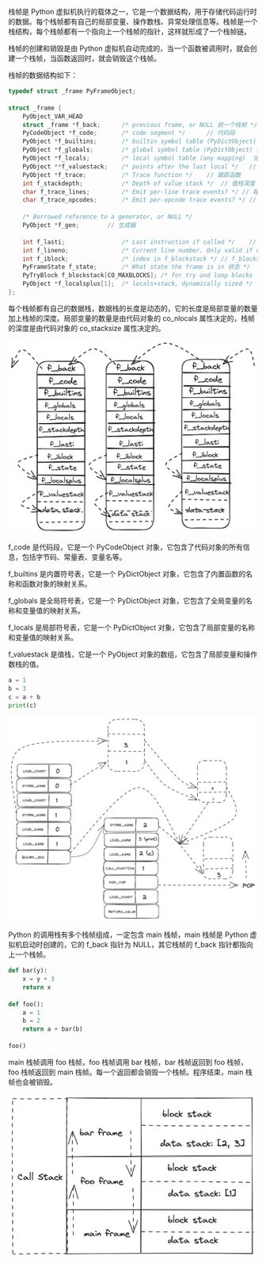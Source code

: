 
栈帧是 Python 虚拟机执行的载体之一，它是一个数据结构，用于存储代码运行时的数据。每个栈帧都有自己的局部变量、操作数栈、异常处理信息等。栈帧是一个栈结构，每个栈帧都有一个指向上一个栈帧的指针，这样就形成了一个栈帧链。

栈帧的创建和销毁是由 Python 虚拟机自动完成的，当一个函数被调用时，就会创建一个栈帧，当函数返回时，就会销毁这个栈帧。

栈帧的数据结构如下：

```c
typedef struct _frame PyFrameObject;

struct _frame {
    PyObject_VAR_HEAD
    struct _frame *f_back;      /* previous frame, or NULL 前一个栈帧 */
    PyCodeObject *f_code;       /* code segment */      // 代码段
    PyObject *f_builtins;       /* builtin symbol table (PyDictObject) 内置符号表，字典 */
    PyObject *f_globals;        /* global symbol table (PyDictObject) 全局符号表 字典 */
    PyObject *f_locals;         /* local symbol table (any mapping)  当前作用域 映射 */
    PyObject **f_valuestack;    /* points after the last local */   // 指向最后一个局部变量的后面
    PyObject *f_trace;          /* Trace function */    // 跟踪函数
    int f_stackdepth;           /* Depth of value stack */  // 值栈深度
    char f_trace_lines;         /* Emit per-line trace events? */ // 每行跟踪事件
    char f_trace_opcodes;       /* Emit per-opcode trace events? */ // 每个操作码跟踪事件

    /* Borrowed reference to a generator, or NULL */
    PyObject *f_gen;        // 生成器

    int f_lasti;                /* Last instruction if called */    // 最后一条指令
    int f_lineno;               /* Current line number. Only valid if non-zero */   // 当前行号
    int f_iblock;               /* index in f_blockstack */ // f_blockstack 的索引
    PyFrameState f_state;       /* What state the frame is in 状态 */   // 栈帧的状态
    PyTryBlock f_blockstack[CO_MAXBLOCKS]; /* for try and loop blocks  */   // try 和 loop 块，长度为 CO_MAXBLOCKS=20
    PyObject *f_localsplus[1];  /* locals+stack, dynamically sized */   // 局部变量和栈，动态地长度
};
```

每个栈帧都有自己的数据栈，数据栈的长度是动态的，它的长度是局部变量的数量加上栈帧的深度。局部变量的数量是由代码对象的 co_nlocals 属性决定的，栈帧的深度是由代码对象的 co_stacksize 属性决定的。

![栈帧数据结构](../../../../../assets/frame-object.png)

f_code 是代码段，它是一个 PyCodeObject 对象，它包含了代码对象的所有信息，包括字节码、常量表、变量名等。

f_builtins 是内置符号表，它是一个 PyDictObject 对象，它包含了内置函数的名称和函数对象的映射关系。

f_globals 是全局符号表，它是一个 PyDictObject 对象，它包含了全局变量的名称和变量值的映射关系。

f_locals 是局部符号表，它是一个 PyDictObject 对象，它包含了局部变量的名称和变量值的映射关系。

f_valuestack 是值栈，它是一个 PyObject 对象的数组，它包含了局部变量和操作数栈的值。

```python
a = 1
b = 3
c = a + b
print(c)
```

![操作码调用](../../../../../assets/opcode.png)

Python 的调用栈有多个栈帧组成，一定包含 main 栈帧，main 栈帧是 Python 虚拟机启动时创建的，它的 f_back 指针为 NULL，其它栈帧的 f_back 指针都指向上一个栈帧。

```python
def bar(y):
    x = y + 3
    return x

def foo():
    a = 1
    b = 2
    return a + bar(b)

foo()
```

main 栈帧调用 foo 栈帧，foo 栈帧调用 bar 栈帧，bar 栈帧返回到 foo 栈帧，foo 栈帧返回到 main 栈帧。每一个返回都会销毁一个栈帧。程序结束，main 栈帧也会被销毁。

![调用栈](../../../../../assets/call-stack.png)
